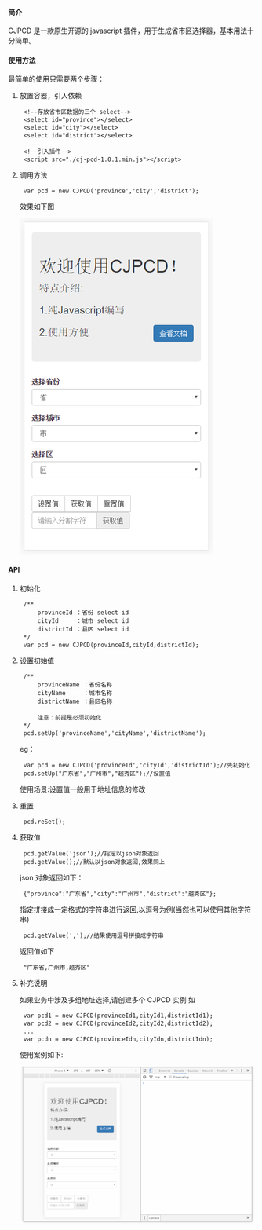 #### 简介
	
CJPCD 是一款原生开源的 javascript 插件，用于生成省市区选择器，基本用法十分简单。

#### 使用方法

最简单的使用只需要两个步骤：

1. 放置容器，引入依赖

		<!--存放省市区数据的三个 select-->
		<select id="province"></select>
		<select id="city"></select>
		<select id="district"></select>
		
		<!--引入插件-->
		<script src="./cj-pcd-1.0.1.min.js"></script>

2. 调用方法

 		var pcd = new CJPCD('province','city','district');

     效果如下图

	![界面](./001.png)

#### API

1. 初始化
	
		/**
			provinceId ：省份 select id
			cityId     ：城市 select id
			districtId ：县区 select id
		*/
   		var pcd = new CJPCD(provinceId,cityId,districtId);

2. 设置初始值
		
		/**
			provinceName ：省份名称
			cityName     ：城市名称
			districtName ：县区名称
		
			注意：前提是必须初始化
		*/
		pcd.setUp('provinceName','cityName','districtName');

	eg：

		var pcd = new CJPCD('provinceId','cityId','districtId');//先初始化
		pcd.setUp("广东省","广州市","越秀区");//设置值	

	使用场景:设置值一般用于地址信息的修改

3. 重置

		pcd.reSet();

4. 获取值
   
		pcd.getValue('json');//指定以json对象返回
		pcd.getValue();//默认以json对象返回,效果同上

	 json 对象返回如下：
	
		{"province":"广东省","city":"广州市","district":"越秀区"};

	指定拼接成一定格式的字符串进行返回,以逗号为例(当然也可以使用其他字符串)
	
		pcd.getValue(',');//结果使用逗号拼接成字符串

	返回值如下
		
		"广东省,广州市,越秀区"
5. 补充说明

	如果业务中涉及多组地址选择,请创建多个 CJPCD 实例 如
	
		var pcd1 = new CJPCD(provinceId1,cityId1,districtId1);
		var pcd2 = new CJPCD(provinceId2,cityId2,districtId2);
		...
		var pcdn = new CJPCD(provinceIdn,cityIdn,districtIdn);
	
	
	使用案例如下:
	
	![使用案例](./CJPCD.gif)
